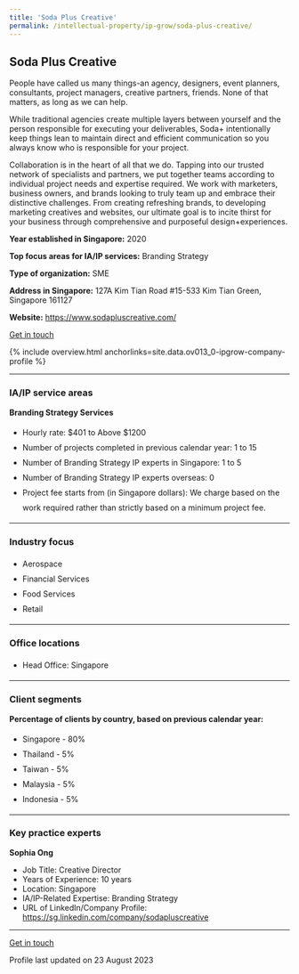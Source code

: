 ```yaml
---
title: 'Soda Plus Creative'
permalink: /intellectual-property/ip-grow/soda-plus-creative/
---
```


## Soda Plus Creative

People have called us many things-an agency, designers, event planners, consultants, project managers, creative partners, friends. None of that matters, as long as we can help.

While traditional agencies create multiple layers between yourself and the person responsible for executing your deliverables, Soda+ intentionally keep things lean to maintain direct and efficient communication so you always know who is responsible for your project.

Collaboration is in the heart of all that we do. Tapping into our trusted network of specialists and partners, we put together teams according to individual project needs and expertise required. We work with marketers, business owners, and brands looking to truly team up and embrace their distinctive challenges. From creating refreshing brands, to developing marketing creatives and websites, our ultimate goal is to incite thirst for your business through comprehensive and purposeful design+experiences.

<b>Year established in Singapore:</b> 2020

<b>Top focus areas for IA/IP services:</b> Branding Strategy

<b>Type of organization:</b> SME

<b>Address in Singapore:</b> 127A Kim Tian Road  #15-533 Kim Tian Green, Singapore 161127

<b>Website:</b> <a href='https://www.sodapluscreative.com/'>https://www.sodapluscreative.com/</a>

<a class='btn' href='https://form.gov.sg/64caf07ed373a3001227083f' target='_blank' rel='noopener'>Get in touch</a>

{% include overview.html anchorlinks=site.data.ov013_0-ipgrow-company-profile %}

---
<a name='ip-related-service-areas'></a>
### IA/IP service areas

**Branding Strategy Services**

<ul>
<li style='line-height: 27px; margin: 0px 0px !important'>Hourly rate:  $401 to Above $1200</li>
<li style='line-height: 27px; margin: 0px 0px !important'>Number of projects completed in previous calendar year: 1 to 15</li>
<li style='line-height: 27px; margin: 0px 0px !important'>Number of Branding Strategy IP experts in Singapore: 1 to 5</li>
<li style='line-height: 27px; margin: 0px 0px !important'>Number of Branding Strategy IP experts overseas: 0</li>
<li style='line-height: 27px; margin: 0px 0px !important'>Project fee starts from (in Singapore dollars):  We charge based on the work required rather than strictly based on a minimum project fee.</li>
</ul>

---
<a name='industry-focus'></a>
### Industry focus

<ul><li style='line-height: 27px; margin: 0px 0px !important'> Aerospace </li><li style='line-height: 27px; margin: 0px 0px !important'>Financial Services </li><li style='line-height: 27px; margin: 0px 0px !important'>Food Services </li><li style='line-height: 27px; margin: 0px 0px !important'>Retail</li></ul>

---
<a name='office-locations'></a>
### Office locations

<ul><li style='line-height: 27px; margin: 0px 0px !important'> Head Office: Singapore</li></ul>

---
<a name='client-segments'></a>
### Client segments

**Percentage of clients by country, based on previous calendar year:**

<ul><li style='line-height: 27px; margin: 0px 0px !important'> Singapore - 80%</li><li style='line-height: 27px; margin: 0px 0px !important'>Thailand - 5%</li><li style='line-height: 27px; margin: 0px 0px !important'>Taiwan - 5%</li><li style='line-height: 27px; margin: 0px 0px !important'>Malaysia - 5%</li><li style='line-height: 27px; margin: 0px 0px !important'>Indonesia - 5%</li></ul>

---
<a name='key-practice-experts'></a>
### Key practice experts

**Sophia Ong**

- Job Title: Creative Director
- Years of Experience: 10 years
- Location: Singapore
- IA/IP-Related Expertise: Branding Strategy
- URL of LinkedIn/Company Profile: <a href="https://sg.linkedin.com/company/sodapluscreative" target="_blank" rel="noopener">https://sg.linkedin.com/company/sodapluscreative</a>

---
<p>
<a class='btn' href='https://form.gov.sg/64caf07ed373a3001227083f' target='_blank' rel='noopener'>Get in touch</a>
</p>
Profile last updated on 23 August 2023
